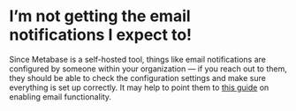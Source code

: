 # I’m not getting the email notifications I expect to!

Since Metabase is a self-hosted tool, things like email notifications are configured by someone within your organization — if you reach out to them, they should be able to check the configuration settings and make sure everything is set up correctly. It may help to point them to [this guide](../../administration-guide/02-setting-up-email.md) on enabling email functionality.